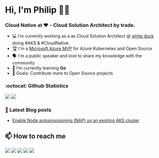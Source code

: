 # Hi, I'm Philip :tipping_hand_man:

<h3>Cloud Native at ❤️ - Cloud Solution Architect by trade.</h3>

- :computer: I’m currently working as a as Cloud Solution Architect @ [white duck](https://whiteduck.de/) doing #AKS & #CloudNative.
- :trophy: I'm a [Microsoft Azure MVP](https://mvp.microsoft.com/en-US/mvp/profile/74b6d12a-0cce-ed11-a7c6-000d3a5603d3) for Azure Kubernetes and Open Source
- :speaking_head: I'm a public speaker and love to share my knowledge with the community
- :seedling: I’m currently learning **Go**
- :goal_net: Goals: Contribute more to Open Source projects

### :octocat: Github Statistics

![](http://github-profile-summary-cards.vercel.app/api/cards/profile-details?username=philwelz&theme=transparent)
![](http://github-profile-summary-cards.vercel.app/api/cards/stats?username=philwelz&theme=transparent)

### :card_index: Latest Blog posts

- [Enable Node autoprovisioning (NAP) on an existing AKS cluster](https://philipwelz.com/enable-nap-on-an-existing-aks-cluster)

## :mailbox: How to reach me

[![](https://img.shields.io/badge/-@philwelz-000000?style=for-the-badge&logo=X&logoColor=ffffff)](https://twitter.com/philwelz)
[![](https://img.shields.io/badge/philipwelz-0A66C2?style=for-the-badge&logo=linkedin&logoColor=#0A66C2)](https://www.linkedin.com/in/philipwelz)
[![](https://img.shields.io/badge/-@philipwelz.cloud-1185FE?style=for-the-badge&logo=bluesky&logoColor=white)](https://bsky.app/profile/philipwelz.cloud)
[![](https://img.shields.io/badge/-@philwelz-%23181717?style=for-the-badge&logo=github)](https://github.com/philwelz)
[![](https://img.shields.io/badge/-philipwelz.com-2962FF?style=for-the-badge&logo=hashnode&logoColor=white)](https://philipwelz.com/)
